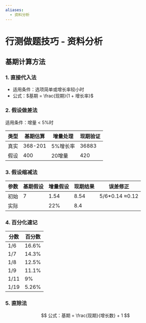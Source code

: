 ```yaml
---
aliases:
  - 资料分析
---
```


# 行测做题技巧 - 资料分析

## 基期计算方法

### 1. 直接代入法
- 适用条件：选项简单或增长率较小时
- 公式：$基期 = \frac{现期}{1 + 增长率}$

### 2. 假设做差法
适用条件：增量 < 5%时

| 类型 | 基期估算       | 增量处理     | 现期验证     |
|------|----------------|--------------|--------------|
| 真实 | 368-201        | 5%增长率     | 36883        |
| 假设 | 400            | 20增量       | 420          |
### 3. 假设缩减法
| 参数  | 基期假设 | 增量假设 | 现期结果 | 误差修正           |
| --- | ---- | ---- | ---- | -------------- |
| 初始  | 7    | 1.54 | 8.54 | 5/6*0.14 ≈0.12 |
| 实际  |      | 22%  | 8.4  |                |
### 4. 百分化速记

分数 | 百分数
----|-------
1/6 | 16.6%
1/7 | 14.3% 
1/8 | 12.5%
1/9 | 11.1%
1/11| 9%
1/19| 5.26%
### 5. 直除法

$$
公式：基期 = \frac{现期}{增长数} + 1
$$